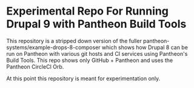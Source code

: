 # Experimental Repo For Running Drupal 9 with Pantheon Build Tools

This repository is a stripped down version of the fuller pantheon-systems/example-drops-8-composer which shows how Drupal 8 can be run on Pantheon with various git hosts and CI services using Pantheon's Build Tools. This repo shows only GitHub + Pantheon and uses the Pantheon CircleCI Orb.

At this point this repository is meant for experimentation only.


